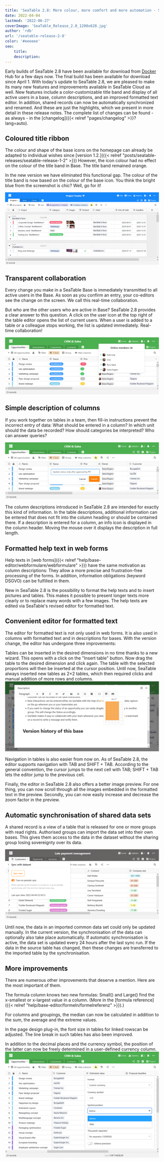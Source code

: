 ```yaml
---
title: 'SeaTable 2.8: More colour, more comfort and more automation - SeaTable'
date: 2022-04-04
lastmod: '2022-06-27'
coverImage: 'SeaTable_Release_2.8_1200x628.jpg'
author: 'rdb'
url: '/seatable-release-2-8'
color: '#eeeeee'
seo:
    title:
    description:
---
```


Early builds of SeaTable 2.8 have been available for download from [Docker](https://hub.docker.com/r/seatable/seatable-enterprise/tags) Hub for a few days now. The final build has been available for download since April 1. With today's update to SeaTable 2.8, we are pleased to make its many new features and improvements available in SeaTable Cloud as well. New features include a color-customizable title band and display of all active users in a base, column descriptions, and an improved formatted text editor. In addition, shared records can now be automatically synchronized and renamed. And these are just the highlights, which we present in more detail in these release notes. The complete list of changes can be found - as always - in the [changelog]({{< relref "pages/changelog" >}}?lang=auto).

## Coloured title ribbon

The colour and shape of the base icons on the homepage can already be adapted to individual wishes since [version 1.2.]({{< relref "posts/seatable-releases/seatable-release-1-2" >}}) However, the icon colour had no effect on the colour of the title band in Base. The title band remained orange.

In the new version we have eliminated this functional gap. The colour of the title band is now based on the colour of the base icon. You think the bright blue from the screenshot is chic? Well, go for it!

![Base ribbon in custom colour](Colorful_ribbon.png)

## Transparent collaboration

Every change you make in a SeaTable Base is immediately transmitted to all active users in the Base. As soon as you confirm an entry, your co-editors see the change on the screen. We call this real-time collaboration.

But who are the other users who are active in Base? SeaTable 2.8 provides a clear answer to this question. A click on the user icon at the top right of the table editor opens the list of current users. When a user is added to a table or a colleague stops working, the list is updated immediately. Real-time collaboration!

![Active co-editors in table](Active_editors.png)

## Simple description of columns

If you work together on tables in a team, then fill-in instructions prevent the incorrect entry of data: What should be entered in a column? In which unit should the data be recorded? How should categories be interpreted? Who can answer queries?

![Column descriptions available beginning with SeaTable 2.8](Column_descriptions.png)

The column descriptions introduced in SeaTable 2.8 are intended for exactly this kind of information. In the table descriptions, additional information can be entered that does not fit into the column heading or should be contained there. If a description is entered for a column, an info icon is displayed in the column header. Moving the mouse over it displays the description in full length.

## Formatted help text in web forms

Help texts in [web forms]({{< relref "help/base-editor/webformulare/webformulare" >}}) have the same motivation as column descriptions: They allow a more precise and frustration-free processing of the forms. In addition, information obligations (keyword DSGVO) can be fulfilled in them.

New in SeaTable 2.8 is the possibility to format the help texts and to insert pictures and tables. This makes it possible to present longer texts more clearly or to replace many words with a few images. The help texts are edited via SeaTable's revised editor for formatted text.

## Convenient editor for formatted text

The editor for formatted text is not only used in web forms. It is also used in columns with formatted text and in descriptions for bases. With the version change, the editor has undergone three improvements:

Tables can be inserted in the desired dimensions in no time thanks to a new wizard. This opens with a click on the "Insert table" button. Now drag the table to the desired dimension and click again. The table with the selected proportions will then be inserted at the cursor position. Until now, SeaTable always inserted new tables as 2×2 tables, which then required clicks and manual addition of more rows and columns.  
![New wizard for new tables of custom dimensions](New_table_wizard.png)

Navigation in tables is also easier from now on. As of SeaTable 2.8, the editor supports navigation with TAB and SHIFT + TAB. According to the general convention, the cursor jumps to the next cell with TAB; SHIFT + TAB lets the editor jump to the previous cell.

Finally, the editor in SeaTable 2.8 also offers a better image preview. For one thing, you can now scroll through all the images embedded in the formatted text in the preview. Secondly, you can now easily increase and decrease the zoom factor in the preview.

## Automatic synchronisation of shared data sets

A shared record is a view of a table that is released for one or more groups with read rights. Authorised groups can import the data set into their own bases. This gives them access to the data in the dataset without the sharing group losing sovereignty over its data.

![Automatic sync of common datassets](Automatic_sync.png)

Until now, the data in an imported common data set could only be updated manually. In the current version, the synchronisation of the data can optionally also take place automatically. If automatic synchronisation is active, the data set is updated every 24 hours after the last sync run. If the data in the source table has changed, then these changes are transferred to the imported table by the synchronisation.

## More improvements

There are numerous other improvements that deserve a mention. Here are the most important of them.

The formula column knows two new formulas: Small() and Large() find the x-smallest or x-largest value in a column. (More in the [formula reference]({{< relref "help/base-editor/formeln/formelreferenz" >}}).)

For columns and groupings, the median can now be calculated in addition to the sum, the average and the extreme values.

In the page design plug-in, the font size in tables for linked rowscan be adjusted. The line break in such tables has also been improved.

In addition to the decimal places and the currency symbol, the position of the latter can now be freely determined in a user-defined currency column.  
![Custom currency symbol and position](Custom_currency_symbol.png)
